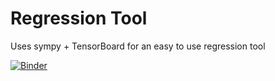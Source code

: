 Regression Tool
===============

Uses sympy + TensorBoard for an easy to use regression tool

[![Binder](https://mybinder.org/badge.svg)](https://mybinder.org/v2/gh/paulo-raca/jupyter-regression/master?filepath=tf/Untitled1.ipynb)
